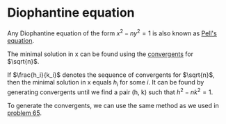 # Diophantine equation
Any Diophantine equation of the form $x^2 - ny^2 = 1$ is also known as [Pell's equation](https://en.wikipedia.org/wiki/Pell%27s_equation).

The minimal solution in x can be found using the [convergents](https://en.wikipedia.org/wiki/Convergent_(continued_fraction)) for $\sqrt{n}$.

If $\frac{h_i}{k_i}$ denotes the sequence of convergents for $\sqrt{n}$, then the minimal solution in x equals $h_i$ for some $i$. It can be found by generating convergents until we find a pair (h, k) such that $h^2 - nk^2 = 1$.

To generate the convergents, we can use the same method as we used in [problem 65](/src/065).
